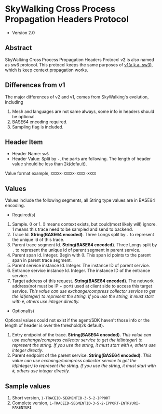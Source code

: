 # SkyWalking Cross Process Propagation Headers Protocol
* Version 2.0

## Abstract
SkyWalking Cross Process Propagation Headers Protocol v2 is also named as sw6 protocol. This protocol keeps the same purposes 
of [v1(a.k.a. sw3)](Skywalking-Cross-Process-Propagation-Headers-Protocol-v1.md), which is keep context propagation works.

## Differences from v1 
The major differences of v2 and v1, comes from SkyWalking's evolution, including
1. Mesh and languages are not same always, some info in headers should be optional.
1. BASE64 encoding required.
1. Sampling flag is included.

## Header Item
* Header Name: `sw6`
* Header Value: Split by `-`, the parts are following. The length of header value should be less than 2k(default).

Value format example, `XXXXX-XXXXX-XXXX-XXXX`

## Values
Values include the following segments, all String type values are in BASE64 encoding.

- Required(s)
1. Sample. 0 or 1. 0 means context exists, but could(most likely will) ignore. 1 means this trace need to be sampled and send to backend. 
1. Trace Id. **String(BASE64 encoded)**. Three Longs split by `.` to represent the unique id of this trace.
1. Parent trace segment Id. **String(BASE64 encoded)**. Three Longs split by `.` to represent the unique id of parent segment in parent service.
1. Parent span Id. Integer. Begin with 0. This span id points to the parent span in parent trace segment. 
1. Parent service instance Id. Integer. The instance ID of parent service.
1. Entrance service instance Id. Integer. The instance ID of the entrance service. 
1. Target address of this request. **String(BASE64 encoded)**. The network address(not must be IP + port) used at client side to access this target
service. _This value can use exchange/compress collector service to get the id(integer) to represent the string. If you use the string, it must start with `#`, others use integer directly._

- Optional(s)

Optional values could not exist if the agent/SDK haven't those info or the length of header is over the threshold(2k default).  
1. Entry endpoint of the trace. **String(BASE64 encoded)**. 
_This value can use exchange/compress collector service to get the id(integer) to represent the string. If you use the string, it must start with `#`, others use integer directly._
1. Parent endpoint of the parent service. **String(BASE64 encoded)**. 
_This value can use exchange/compress collector service to get the id(integer) to represent the string. If you use the string, it must start with `#`, others use integer directly._

## Sample values
1. Short version, `1-TRACEID-SEGMENTID-3-5-2-IPPORT`
1. Complete version, `1-TRACEID-SEGMENTID-3-5-2-IPPORT-ENTRYURI-PARENTURI`
